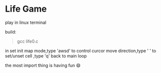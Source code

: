 # Life Game 

play in linux terminal


build:
>gcc life0.c 

in set init map mode,type 'awsd' to control  curcor move direction,type ' ' to set/unset cell ,type 'q' back to main loop

the most import thing is having fun :smile:

